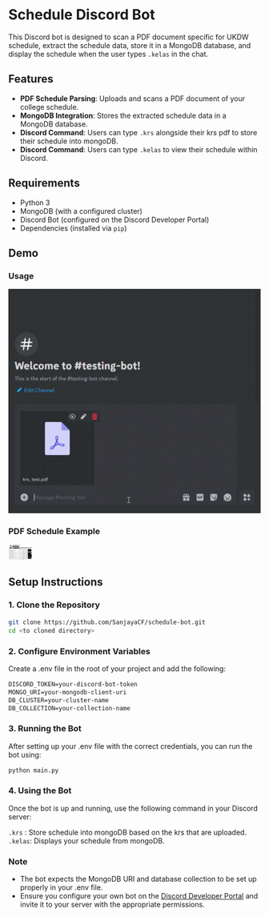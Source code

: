# Schedule Discord Bot

This Discord bot is designed to scan a PDF document specific for UKDW schedule, extract the schedule data, store it in a MongoDB database, and display the schedule when the user types `.kelas` in the chat.

## Features

- **PDF Schedule Parsing**: Uploads and scans a PDF document of your college schedule.
- **MongoDB Integration**: Stores the extracted schedule data in a MongoDB database.
- **Discord Command**: Users can type `.krs` alongside their krs pdf to store their schedule into mongoDB.
- **Discord Command**: Users can type `.kelas` to view their schedule within Discord.

## Requirements

- Python 3
- MongoDB (with a configured cluster)
- Discord Bot (configured on the Discord Developer Portal)
- Dependencies (installed via `pip`)

## Demo
### Usage
![](https://github.com/SanjayaCF/schedule-bot/blob/main/illustration/testing.gif)

### PDF Schedule Example
<img src="https://github.com/SanjayaCF/schedule-bot/blob/main/illustration/krs_example.png" width="48">

## Setup Instructions

### 1. Clone the Repository

```bash
git clone https://github.com/SanjayaCF/schedule-bot.git
cd <to cloned directory>
```

### 2. Configure Environment Variables
Create a .env file in the root of your project and add the following:
```env
DISCORD_TOKEN=your-discord-bot-token
MONGO_URI=your-mongodb-client-uri
DB_CLUSTER=your-cluster-name
DB_COLLECTION=your-collection-name
```

### 3.  Running the Bot
After setting up your .env file with the correct credentials, you can run the bot using:
```bash
python main.py
```

### 4. Using the Bot
Once the bot is up and running, use the following command in your Discord server:

`.krs`  : Store schedule into mongoDB based on the krs that are uploaded.</br>
`.kelas`: Displays your schedule from mongoDB.

### Note
- The bot expects the MongoDB URI and database collection to be set up properly in your .env file.
- Ensure you configure your own bot on the [Discord Developer Portal](https://discord.com/developers/applications) and invite it to your server with the appropriate permissions.
